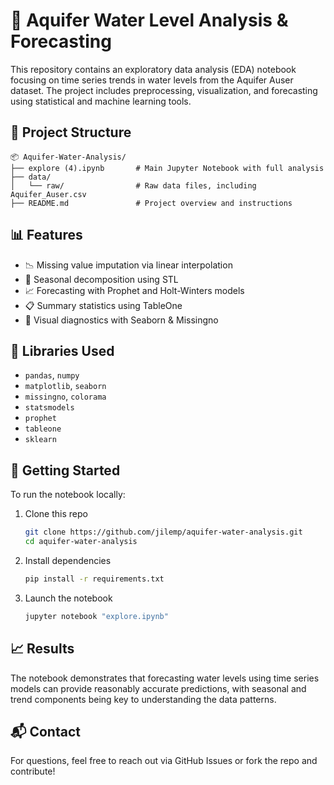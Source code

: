 # 🌊 Aquifer Water Level Analysis & Forecasting

This repository contains an exploratory data analysis (EDA) notebook focusing on time series trends in water levels from the Aquifer Auser dataset. The project includes preprocessing, visualization, and forecasting using statistical and machine learning tools.

## 📁 Project Structure

```
📦 Aquifer-Water-Analysis/
├── explore (4).ipynb       # Main Jupyter Notebook with full analysis
├── data/
│   └── raw/                # Raw data files, including Aquifer_Auser.csv
├── README.md               # Project overview and instructions
```

## 📊 Features

- 📉 Missing value imputation via linear interpolation
- 🔄 Seasonal decomposition using STL
- 📈 Forecasting with Prophet and Holt-Winters models
- 📋 Summary statistics using TableOne
- 📎 Visual diagnostics with Seaborn & Missingno

## 🧰 Libraries Used

- `pandas`, `numpy`
- `matplotlib`, `seaborn`
- `missingno`, `colorama`
- `statsmodels`
- `prophet`
- `tableone`
- `sklearn`

## 🚀 Getting Started

To run the notebook locally:

1. Clone this repo  
   ```bash
   git clone https://github.com/jilemp/aquifer-water-analysis.git
   cd aquifer-water-analysis
   ```

2. Install dependencies  
   ```bash
   pip install -r requirements.txt
   ```

3. Launch the notebook  
   ```bash
   jupyter notebook "explore.ipynb"
   ```

## 📈 Results

The notebook demonstrates that forecasting water levels using time series models can provide reasonably accurate predictions, with seasonal and trend components being key to understanding the data patterns.

## 📬 Contact

For questions, feel free to reach out via GitHub Issues or fork the repo and contribute!

